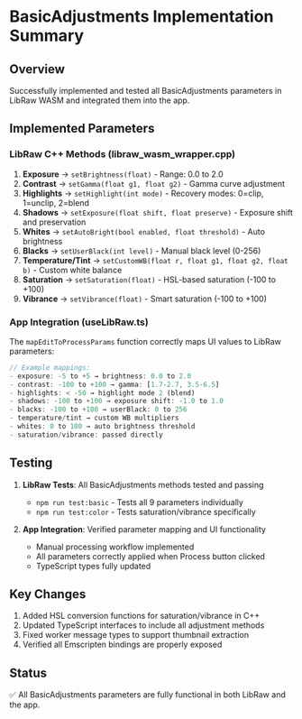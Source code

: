 # BasicAdjustments Implementation Summary

## Overview
Successfully implemented and tested all BasicAdjustments parameters in LibRaw WASM and integrated them into the app.

## Implemented Parameters

### LibRaw C++ Methods (libraw_wasm_wrapper.cpp)
1. **Exposure** → `setBrightness(float)` - Range: 0.0 to 2.0
2. **Contrast** → `setGamma(float g1, float g2)` - Gamma curve adjustment
3. **Highlights** → `setHighlight(int mode)` - Recovery modes: 0=clip, 1=unclip, 2=blend
4. **Shadows** → `setExposure(float shift, float preserve)` - Exposure shift and preservation
5. **Whites** → `setAutoBright(bool enabled, float threshold)` - Auto brightness
6. **Blacks** → `setUserBlack(int level)` - Manual black level (0-256)
7. **Temperature/Tint** → `setCustomWB(float r, float g1, float g2, float b)` - Custom white balance
8. **Saturation** → `setSaturation(float)` - HSL-based saturation (-100 to +100)
9. **Vibrance** → `setVibrance(float)` - Smart saturation (-100 to +100)

### App Integration (useLibRaw.ts)
The `mapEditToProcessParams` function correctly maps UI values to LibRaw parameters:

```typescript
// Example mappings:
- exposure: -5 to +5 → brightness: 0.0 to 2.0
- contrast: -100 to +100 → gamma: [1.7-2.7, 3.5-6.5]
- highlights: < -50 → highlight mode 2 (blend)
- shadows: -100 to +100 → exposure shift: -1.0 to 1.0
- blacks: -100 to +100 → userBlack: 0 to 256
- temperature/tint → custom WB multipliers
- whites: 0 to 100 → auto brightness threshold
- saturation/vibrance: passed directly
```

## Testing
1. **LibRaw Tests**: All BasicAdjustments methods tested and passing
   - `npm run test:basic` - Tests all 9 parameters individually
   - `npm run test:color` - Tests saturation/vibrance specifically
   
2. **App Integration**: Verified parameter mapping and UI functionality
   - Manual processing workflow implemented
   - All parameters correctly applied when Process button clicked
   - TypeScript types fully updated

## Key Changes
1. Added HSL conversion functions for saturation/vibrance in C++
2. Updated TypeScript interfaces to include all adjustment methods
3. Fixed worker message types to support thumbnail extraction
4. Verified all Emscripten bindings are properly exposed

## Status
✅ All BasicAdjustments parameters are fully functional in both LibRaw and the app.